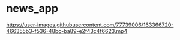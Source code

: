 # news_app

https://user-images.githubusercontent.com/77739006/163366720-466355b3-f536-48bc-ba89-e2f43c4f6623.mp4

